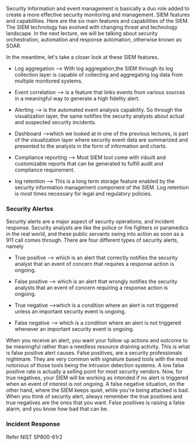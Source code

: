 
Security Information and event management is basically a duo role added to create a more effective security monitoring and management.
SIEM features and capabilities. Here are the six main features and capabilities of the SIEM. The SIEM technology has evolved with changing threat and technology landscape. In the next lecture, we will be talking about security orchestration, automation and response automation, otherwise known as SOAR.

In the meantime, let's take a closer look at these SIEM features.
- Log aggregation --> With log aggregation,the SIEM through its log collection layer is capable of collecting and aggregating log data from multiple monitored systems.

- Event correlation --> is a feature that links events from various sources in a meaningful way to generate a high fidelity alert.
- Alerting -->  is the automated event analysis capability. So through the visualization layer, the same notifies the security analysts about actual and suspected security incidents.

- Dashboard -->which we looked at in one of the previous lectures, is part of the visualization layer where security event data are summarized and presented to the analysts in the form of information and charts.

- Compliance reporting --> Most SIEM tool come with inbuilt and customizable reports that can be generated to fulfill audit and compliance requirement.

- log retention --> This is a long term storage feature enabled by the security information management component of the SIEM. Log retention is most times necessary for legal and regulatory policies.


### Security Alertss

Security alerts are a major aspect of security operations, and incident response. Security analysts are like the police or fire fighters or paramedics in the real world, and these public servants swing into action as soon as a 911 call comes through.
There are four different types of security alerts, namely 
- True positive --> which is an alert that correctly notifies the security analyst that an event of concern that requires a response action is ongoing.

- False positive --> which is an alert that wrongly notifies the security analysts that an event of concern requiring a response action is ongoing.

- True negative -->which is a condition where an alert is not triggered unless an important security event is ongoing.

- False negative --> which is a condition where an alert is not triggered whenever an important security event is ongoing.

When you receive an alert, you want your follow up actions and outcome to be meaningful rather than a needless resource draining activity.
This is what is false positive alert causes. False positives, are a security professionals nightmare. They are very common with signature based tools with the most notorious of those tools being the intrusion detection systems.
A low false positive rate is actually a selling point for most security vendors.
Now, for true negatives, your SIEM will be working as intended if no alert is triggered when an event of interest is not ongoing.
A false negative situation, on the other hand, where the SIEM keeps quiet, while you're being attacked is bad.
When you think of security alert, always remember the true positives and true negatives are the ones that you want. False positives is raising a false alarm, and you know how bad that can be. 

### Incident Response 

Refer NIST SP800-61r2 